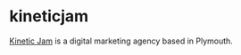 # kineticjam

[Kinetic Jam](https://kineticjam.co.uk) is a digital marketing agency based in Plymouth. 
